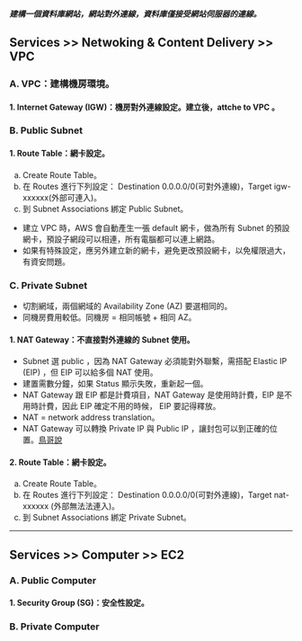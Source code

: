 <h5> 建構一個資料庫網站，網站對外連線，資料庫僅接受網站伺服器的連線。 </h5>
<h2> Services >> Netwoking & Content Delivery >> VPC </h2> 
<h3> A. VPC：建構機房環境。 </h3>
	<h4> 1. Internet Gateway (IGW)：機房對外連線設定。建立後，attche to VPC 。</h4>
<h3> B. Public Subnet </h3>
	<h4> 1. Route Table：網卡設定。</h4>
		<ol type='a'>
			<li> Create Route Table。 </li>
			<li> 在 Routes 進行下列設定： Destination 0.0.0.0/0(可對外連線)，Target igw-xxxxxx(外部可連入)。</li>
			<li> 到 Subnet Associations 綁定 Public Subnet。 </li>
		</ol>
		<ul>
			<li> 建立 VPC 時，AWS 會自動產生一張 default 網卡，做為所有 Subnet 的預設網卡，預設子網段可以相連，所有電腦都可以連上網路。 </li> 
			<li> 如果有特殊設定，應另外建立新的網卡，避免更改預設網卡，以免權限過大，有資安問題。</li>
		</ul>
<h3> C. Private Subnet </h3>
	<ul>
		<li> 切割網域，兩個網域的 Availability Zone (AZ) 要選相同的。</li>
		<li> 同機房費用較低。同機房 = 相同帳號 + 相同 AZ。</li>
	</ul>
	<h4> 1. NAT Gateway：不直接對外連線的 Subnet 使用。 </h4>
		<ul>
			<li>Subnet 選 public ，因為 NAT Gateway 必須能對外聯繫，需搭配 Elastic IP (EIP) ，但 EIP 可以給多個 NAT 使用。</li>
			<li>建置需數分鐘，如果 Status 顯示失敗，重新起一個。</li>
			<li>NAT Gateway 跟 EIP 都是計費項目，NAT Gateway 是使用時計費，EIP 是不用時計費，因此 EIP 確定不用的時候， EIP 要記得釋放。</li>
			<li>NAT = network address translation。</li>
			<li>NAT Gateway 可以轉換 Private IP 與 Public IP ，讓封包可以到正確的位置。<a href="http://linux.vbird.org/linux_server/0250simple_firewall/0320nat.php">鳥哥說</a></li>
		</ul>
	<h4> 2. Route Table：網卡設定。</h4>
		<ol type='a'>
			<li> Create Route Table。 </li>
			<li> 在 Routes 進行下列設定： Destination 0.0.0.0/0(可對外連線)，Target nat-xxxxxx (外部無法法連入)。</li>
			<li> 到 Subnet Associations 綁定 Private Subnet。 </li>
		</ol>
<hr>
<h2> Services >> Computer >> EC2 </h2>
<h3> A. Public Computer</h3>
	<h4> 1. Security Group (SG)：安全性設定。</h4>

<h3> B. Private Computer </h3>

